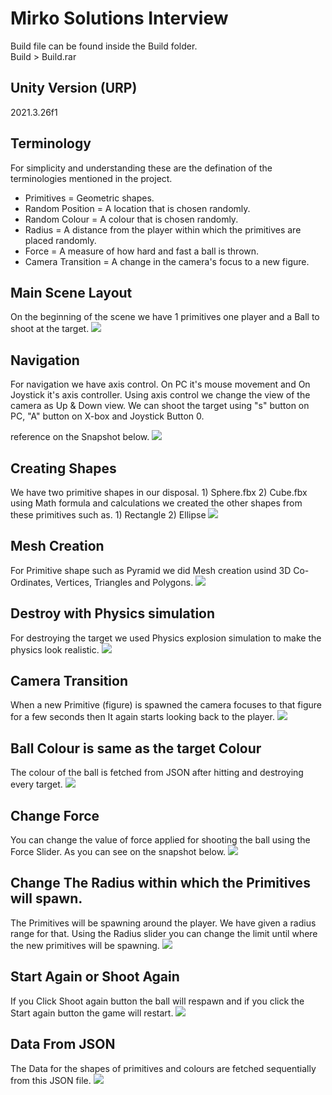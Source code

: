 # Mirko Solutions Interview

Build file can be found inside the Build folder.<br>
Build > Build.rar<br>

## Unity Version (URP)
2021.3.26f1

## Terminology
For simplicity and understanding these are the defination of the terminologies mentioned in the project.<br>

- Primitives = Geometric shapes.<br>
- Random Position = A location that is chosen randomly.<br>
- Random Colour = A colour that is chosen randomly.<br>
- Radius = A distance from the player within which the primitives are placed randomly.<br>
- Force = A measure of how hard and fast a ball is thrown.<br>
- Camera Transition = A change in the camera's focus to a new figure.<br>

## Main Scene Layout
On the beginning of the scene we have 1 primitives one player and a Ball to shoot at the target.
<img src="/Images/Screenshot (4).png">

## Navigation
For navigation we have axis control. On PC it's mouse movement and On Joystick it's axis controller. Using axis control we change the view of the camera as Up & Down view. We can shoot the target using "s" button on PC, "A" button on X-box and Joystick Button 0.<br> 

reference on the Snapshot below.
<img src="/Images/Screenshot (6).png">

## Creating Shapes
We have two primitive shapes in our disposal. 1) Sphere.fbx 2) Cube.fbx<br>
using Math formula and calculations we created the other shapes from these primitives such as. 1) Rectangle 2) Ellipse
<img src="/Images/Screenshot (6).png">

## Mesh Creation
For Primitive shape such as Pyramid we did Mesh creation usind 3D Co-Ordinates, Vertices, Triangles and Polygons.
<img src="/Images/Screenshot (6).png">

## Destroy with Physics simulation
For destroying the target we used Physics explosion simulation to make the physics look realistic.
<img src="/Images/Screenshot (6).png">

## Camera Transition
When a new Primitive (figure) is spawned the camera focuses to that figure for a few seconds then It again starts looking back to the player.
<img src="/Images/Screenshot (5).png">

## Ball Colour is same as the target Colour
The colour of the ball is fetched from JSON after hitting and destroying every target.
<img src="/Images/Screenshot (5).png">

## Change Force
You can change the value of force applied for shooting the ball using the Force Slider. As you can see on the snapshot below.
<img src="/Images/Screenshot (7).png">

## Change The Radius within which the Primitives will spawn.
The Primitives will be spawning around the player. We have given a radius range for that. Using the Radius slider you can change the limit until where the new primitives will be spawning.
<img src="/Images/Screenshot (6).png">

## Start Again or Shoot Again
If you Click Shoot again button the ball will respawn and if you click the Start again button the game will restart.
<img src="/Images/Screenshot (9).png">

## Data From JSON
The Data for the shapes of primitives and colours are fetched sequentially from this JSON file.
<img src="/Images/Screenshot (10).png">
